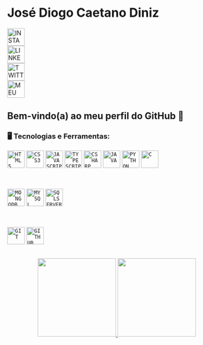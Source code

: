 # José Diogo Caetano Diniz

<div>
  <a href="https://www.instagram.com/idiogo.diniz/">
    <img width="40px" src="https://github.com/idiogodiniz/idiogodiniz/blob/main/public/assets/images/instagram.svg" title="INSTAGRAM"/>
  </a>
  <div width="10px"></div>
  <a href="https://www.linkedin.com/in/idiogodiniz/">
    <img width="40px" src="https://github.com/idiogodiniz/idiogodiniz/blob/main/public/assets/images/linkedin.svg" title="LINKEDIN"/>
  </a>
  <div width="10px" />
  <a href="https://twitter.com/idiogodiniz/">
    <img width="40px" src="https://github.com/idiogodiniz/idiogodiniz/blob/main/public/assets/images/twitter.svg" title="TWITTER"/>
  </a>
  <div width="10px" />
  <a href="https://idiogodiniz.github.io/">
    <img width="40px" src="https://github.com/idiogodiniz/idiogodiniz/blob/main/public/assets/images/website.svg" title="MEU SITE"/>
  </a>
</div>

## Bem-vindo(a) ao meu perfil do GitHub 👋


### 🖥️ Tecnologias e Ferramentas: 
<code><img width="40px" src="https://cdn.jsdelivr.net/gh/devicons/devicon/icons/html5/html5-original-wordmark.svg" title="HTML5"/></code>
<code><img width="40px" src="https://cdn.jsdelivr.net/gh/devicons/devicon/icons/css3/css3-original-wordmark.svg" title="CSS3"/></code>
<code><img width="40px" src="https://cdn.jsdelivr.net/gh/devicons/devicon/icons/javascript/javascript-original.svg" title="JAVASCRIPT"/></code>
<code><img width="40px" src="https://cdn.jsdelivr.net/gh/devicons/devicon/icons/typescript/typescript-original.svg" title="TYPESCRIPT" /></code>
<code><img width="40px" src="https://cdn.jsdelivr.net/gh/devicons/devicon/icons/csharp/csharp-original.svg" title="CSHARP" /></code>
<code><img width="40px" src="https://cdn.jsdelivr.net/gh/devicons/devicon/icons/java/java-original.svg" title="JAVA" /></code>
<code><img width="40px" src="https://cdn.jsdelivr.net/gh/devicons/devicon/icons/python/python-original.svg" title="PYTHON" /></code>
<code><img width="40px" src="https://cdn.jsdelivr.net/gh/devicons/devicon/icons/c/c-original.svg" title="C" /></code>

<br />

<code><img width="40px" src="https://cdn.jsdelivr.net/gh/devicons/devicon/icons/mongodb/mongodb-original.svg" title="MONGODB" /></code>
<code><img width="40px" src="https://cdn.jsdelivr.net/gh/devicons/devicon/icons/mysql/mysql-original.svg" title="MYSQL"/></code>
<code><img width="40px" src="https://cdn.jsdelivr.net/gh/devicons/devicon/icons/microsoftsqlserver/microsoftsqlserver-plain-wordmark.svg" title="SQLSERVER" /></code>

<br />

<code><img width="40px" src="https://cdn.jsdelivr.net/gh/devicons/devicon/icons/git/git-original.svg" title="GIT"/></code>
<code><img width="40px" src="https://cdn.jsdelivr.net/gh/devicons/devicon/icons/github/github-original.svg" title="GITHUB"/></code>

##
<p align="center">
  <a href="https://github.com/jeniblodev">
    <img height="180em" src="https://github-readme-stats-eight-theta.vercel.app/api?username=idiogodiniz&show_icons=true&theme=default&include_all_commits=true&count_private=true"/>
    <img height="180em" src="https://github-readme-stats-eight-theta.vercel.app/api/top-langs/?username=idiogodiniz&layout=compact&langs_count=8&theme=default"/>
  </a>
</p>
